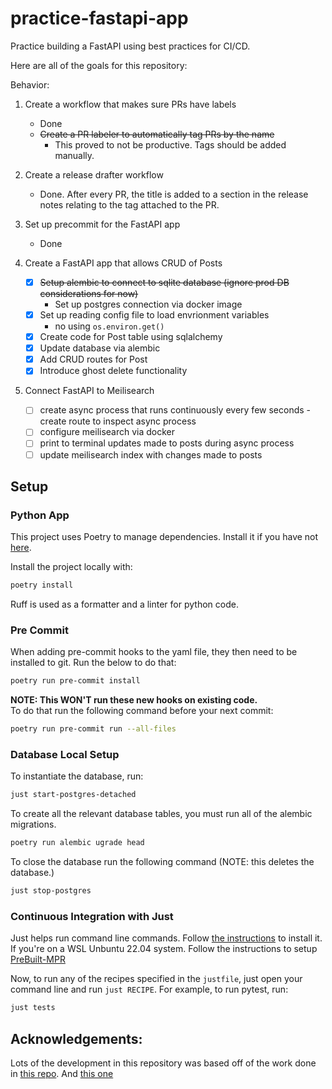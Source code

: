 # practice-fastapi-app
Practice building a FastAPI using best practices for CI/CD.

Here are all of the goals for this repository:

Behavior:  
1. Create a workflow that makes sure PRs have labels
    - Done
    - ~~Create a PR labeler to automatically tag PRs by the name~~
        - This proved to not be productive. Tags should be added manually.

2. Create a release drafter workflow
    - Done. After every PR, the title is added to a section in the release notes relating to the tag attached to the PR.
3. Set up precommit for the FastAPI app
    - Done
4. Create a FastAPI app that allows CRUD of Posts
    - [X] ~~Setup alembic to connect to sqlite database (ignore prod DB considerations for now)~~
        - Set up postgres connection via docker image
    - [X] Set up reading config file to load envrionment variables
        - no using `os.environ.get()`
    - [X] Create code for Post table using sqlalchemy
    - [X] Update database via alembic
    - [X] Add CRUD routes for Post
    - [X] Introduce ghost delete functionality

5. Connect FastAPI to Meilisearch
    - [ ] create async process that runs continuously every few seconds
            - create route to inspect async process
    - [ ] configure meilisearch via docker
    - [ ] print to terminal updates made to posts during async process
    - [ ] update meilisearch index with changes made to posts

## Setup

### Python App
This project uses Poetry to manage dependencies. Install it if you have not [here](https://python-poetry.org/docs/#installation).  

Install the project locally with:
```bash
poetry install
```

Ruff is used as a formatter and a linter for python code.

### Pre Commit

When adding pre-commit hooks to the yaml file, they then need to be installed to git. Run the below to do that:

```bash
poetry run pre-commit install
```

**NOTE: This WON'T run these new hooks on existing code.**  
To do that run the following command before your next commit:
```bash
poetry run pre-commit run --all-files
```

### Database Local Setup

To instantiate the database, run:
```bash
just start-postgres-detached
```

To create all the relevant database tables, you must run all of the alembic migrations.

```bash
poetry run alembic ugrade head
```

To close the database run the following command (NOTE: this deletes the database.)
```bash
just stop-postgres
```

### Continuous Integration with Just

Just helps run command line commands. Follow [the instructions](https://github.com/casey/just?tab=readme-ov-file#installation) to install it. If you're on a WSL Unbuntu 22.04 system. Follow the instructions to setup [PreBuilt-MPR](https://docs.makedeb.org/prebuilt-mpr/getting-started/#setting-up-the-repository)

Now, to run any of the recipes specified in the `justfile`, just open your command line and run `just RECIPE`. For example, to run pytest, run:
```bash
just tests
```

## Acknowledgements:

Lots of the development in this repository was based off of the work done in [this repo](https://github.com/sanders41/meilisearch-fastapi).
And [this one](https://github.com/tiangolo/full-stack-fastapi-postgresql/tree/master)
